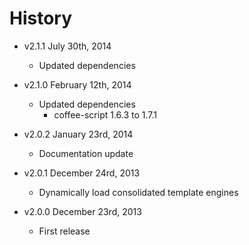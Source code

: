 # History

- v2.1.1 July 30th, 2014
	- Updated dependencies

- v2.1.0 February 12th, 2014
	- Updated dependencies
		- coffee-script 1.6.3 to 1.7.1

- v2.0.2 January 23rd, 2014
	- Documentation update

- v2.0.1 December 24rd, 2013
	- Dynamically load consolidated template engines

- v2.0.0 December 23rd, 2013
	- First release
